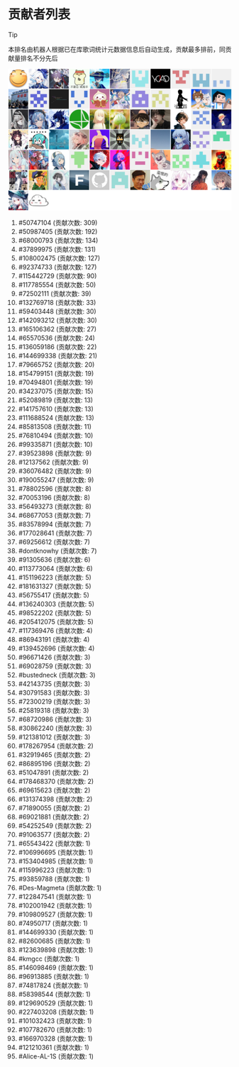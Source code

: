 # 贡献者列表

> [!TIP]
> 本排名由机器人根据已在库歌词统计元数据信息后自动生成，贡献最多排前，同贡献量排名不分先后

![贡献者头像画廊](./CONTRIBUTORS.svg)

1. #50747104 (贡献次数: 309)
2. #50987405 (贡献次数: 192)
3. #68000793 (贡献次数: 134)
4. #37899975 (贡献次数: 131)
5. #108002475 (贡献次数: 127)
6. #92374733 (贡献次数: 127)
7. #115442729 (贡献次数: 90)
8. #117785554 (贡献次数: 50)
9. #72502111 (贡献次数: 39)
10. #132769718 (贡献次数: 33)
11. #59403448 (贡献次数: 30)
12. #142093212 (贡献次数: 30)
13. #165106362 (贡献次数: 27)
14. #65570536 (贡献次数: 24)
15. #136059186 (贡献次数: 22)
16. #144699338 (贡献次数: 21)
17. #79665752 (贡献次数: 20)
18. #154799151 (贡献次数: 19)
19. #70494801 (贡献次数: 19)
20. #34237075 (贡献次数: 15)
21. #52089819 (贡献次数: 13)
22. #141757610 (贡献次数: 13)
23. #111688524 (贡献次数: 13)
24. #85813508 (贡献次数: 11)
25. #76810494 (贡献次数: 10)
26. #99335871 (贡献次数: 10)
27. #39523898 (贡献次数: 9)
28. #12137562 (贡献次数: 9)
29. #36076482 (贡献次数: 9)
30. #190055247 (贡献次数: 9)
31. #78802596 (贡献次数: 8)
32. #70053196 (贡献次数: 8)
33. #56493273 (贡献次数: 8)
34. #68677053 (贡献次数: 7)
35. #83578994 (贡献次数: 7)
36. #177028641 (贡献次数: 7)
37. #69256612 (贡献次数: 7)
38. #dontknowhy (贡献次数: 7)
39. #91305636 (贡献次数: 6)
40. #113773064 (贡献次数: 6)
41. #151196223 (贡献次数: 5)
42. #181631327 (贡献次数: 5)
43. #56755417 (贡献次数: 5)
44. #136240303 (贡献次数: 5)
45. #98522202 (贡献次数: 5)
46. #205412075 (贡献次数: 5)
47. #117369476 (贡献次数: 4)
48. #86943191 (贡献次数: 4)
49. #139452696 (贡献次数: 4)
50. #96671426 (贡献次数: 3)
51. #69028759 (贡献次数: 3)
52. #bustedneck (贡献次数: 3)
53. #42143735 (贡献次数: 3)
54. #30791583 (贡献次数: 3)
55. #72300219 (贡献次数: 3)
56. #25819318 (贡献次数: 3)
57. #68720986 (贡献次数: 3)
58. #30862240 (贡献次数: 3)
59. #121381012 (贡献次数: 3)
60. #178267954 (贡献次数: 2)
61. #32919465 (贡献次数: 2)
62. #86895196 (贡献次数: 2)
63. #51047891 (贡献次数: 2)
64. #178468370 (贡献次数: 2)
65. #69615623 (贡献次数: 2)
66. #131374398 (贡献次数: 2)
67. #71890055 (贡献次数: 2)
68. #69021881 (贡献次数: 2)
69. #54252549 (贡献次数: 2)
70. #91063577 (贡献次数: 2)
71. #65543422 (贡献次数: 1)
72. #106996695 (贡献次数: 1)
73. #153404985 (贡献次数: 1)
74. #115996223 (贡献次数: 1)
75. #93859788 (贡献次数: 1)
76. #Des-Magmeta (贡献次数: 1)
77. #122847541 (贡献次数: 1)
78. #102001942 (贡献次数: 1)
79. #109809527 (贡献次数: 1)
80. #74950717 (贡献次数: 1)
81. #144699330 (贡献次数: 1)
82. #82600685 (贡献次数: 1)
83. #123639898 (贡献次数: 1)
84. #kmgcc (贡献次数: 1)
85. #146098469 (贡献次数: 1)
86. #96913885 (贡献次数: 1)
87. #74817824 (贡献次数: 1)
88. #58398544 (贡献次数: 1)
89. #129690529 (贡献次数: 1)
90. #227403208 (贡献次数: 1)
91. #101032423 (贡献次数: 1)
92. #107782670 (贡献次数: 1)
93. #166970328 (贡献次数: 1)
94. #121210361 (贡献次数: 1)
95. #Alice-AL-1S (贡献次数: 1)
